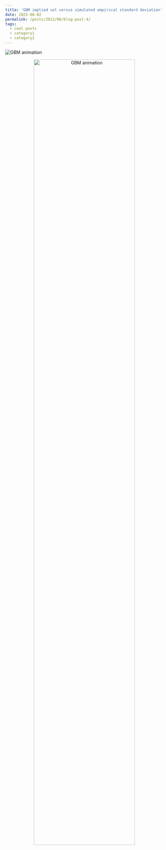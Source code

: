 ```yaml
---
title: 'GBM implied vol versus simulated empirical standard deviation'
date: 2025-06-02
permalink: /posts/2012/08/blog-post-4/
tags:
  - cool posts
  - category1
  - category2
---
```



![GBM animation](https://kehanli-1123.github.io/videos/gbm_paths_with_analytic_std.gif)

<div style="text-align:center;">
  <img src="https://kehanli-1123.github.io/videos/gbm_paths_with_analytic_std.gif" alt="GBM animation" width="80%" />
</div>

